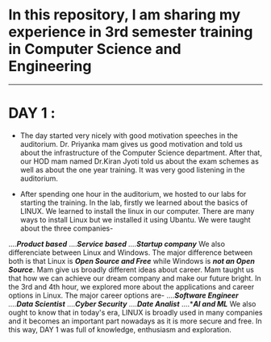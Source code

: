 # In this repository, I am sharing my experience in 3rd semester training in Computer Science and Engineering
---
# DAY 1 : 
* The day started very nicely with good motivation speeches in the auditorium. Dr. Priyanka mam gives us good motivation and told us about the infrastructure of the Computer Science department. After that, our HOD mam named Dr.Kiran Jyoti told us about the exam schemes as well as about the one year training. It was very good listening in the auditorium.

* After spending one hour in the auditorium, we hosted to our labs for starting the training. In the lab, firstly we learned about the basics of LINUX. We learned to install the linux in our computer. There are many ways to install Linux but we installed it using Ubantu. We were taught about the three companies-
  
....**_Product based_**
....*__*Service based*__
....*__*Startup company*__
We also differenciate between Linux and Windows. The major difference between both is that Linux is *__Open Source and Free__* while Windows is *__not an Open Source__*. Mam give us broadly different ideas about career. Mam taught us that how we can achieve our dream company and make our future bright. In the 3rd and 4th hour,  we explored more about the applications and career options in Linux. The major career options are-
....*__*Software Engineer*__
....*__*Data Scientist*__
....*__*Cyber Security*__
....*__*Date Analist*__
....*__*AI and ML*__
We also ought to know that in today's era, LINUX is broadly used in many companies and it becomes an important part nowadays as it is more secure and free. In this way, DAY 1 was full of knowledge, enthusiasm and exploration.
